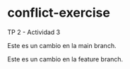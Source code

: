 # conflict-exercise
TP 2 - Actividad 3

Este es un cambio en la main branch. 

Este es un cambio en la feature branch.

